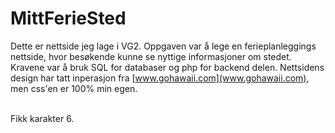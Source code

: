 # MittFerieSted
Dette er nettside jeg lage i VG2. Oppgaven var å lege en ferieplanleggings nettside, hvor besøkende kunne se nyttige informasjoner om stedet. Kravene var å bruk SQL for databaser og php for backend delen. Nettsidens design har tatt inperasjon fra [www.gohawaii.com](www.gohawaii.com), men css'en er 100% min egen. <br/><br/>

Fikk karakter 6.

